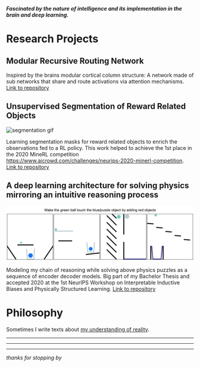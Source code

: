 ___Fascinated by the nature of intelligence and its implementation in the brain and deep learning.___


# Research Projects

## Modular Recursive Routing Network
Inspired by the brains modular cortical column structure: A network made of sub networks that share and route activations via attention mechanisms.
[Link to repository](https://github.com/augustinharter/sba)

## Unsupervised Segmentation of Reward Related Objects
![segmentation gif](https://raw.githubusercontent.com/ndrwmlnk/critic-guided-segmentation-of-rewarding-objects-in-first-person-views/main/imgs/results.gif)

Learning segmentation masks for reward related objects to enrich the observations fed to a RL policy. This work helped to achieve the 1st place in the 2020 MineRL competition https://www.aicrowd.com/challenges/neurips-2020-minerl-competition. 
[Link to repository](https://github.com/ndrwmlnk/critic-guided-segmentation-of-rewarding-objects-in-first-person-views)

## A deep learning architecture for solving physics mirroring an intuitive reasoning process
![PHYRE gif](https://raw.githubusercontent.com/ndrwmlnk/PHYRE-Reasoning-about-Paths/main/imgs/phyre_tasks.gif)

Modeling my chain of reasoning while solving above physics puzzles as a sequence of encoder decoder models. Big part of my Bachelor Thesis and accepted 2020 at the 1st NeurIPS Workshop on Interpretable Inductive Biases and Physically Structured Learning.
[Link to repository](https://github.com/ndrwmlnk/PHYRE-Reasoning-about-Paths)

# Philosophy
Sometimes I write texts about [my understanding of reality](https://augustinharter.github.io/patterns-of-meaning/consciousness).

---
---
---

_thanks for stopping by_
